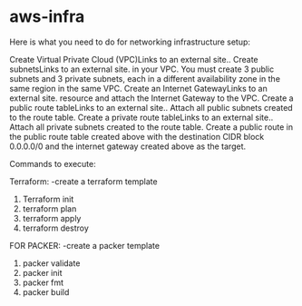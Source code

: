 # aws-infra

Here is what you need to do for networking infrastructure setup:

Create Virtual Private Cloud (VPC)Links to an external site..
Create subnetsLinks to an external site. in your VPC. You must create 3 public subnets and 3 private subnets, each in a different availability zone in the same region in the same VPC.
Create an Internet GatewayLinks to an external site. resource and attach the Internet Gateway to the VPC.
Create a public route tableLinks to an external site.. Attach all public subnets created to the route table.
Create a private route tableLinks to an external site.. Attach all private subnets created to the route table.
Create a public route in the public route table created above with the destination CIDR block 0.0.0.0/0 and the internet gateway created above as the target.

 Commands to execute:

 Terraform:
 -create a terraform template

 1. Terraform init
 2. terraform plan
 3. terraform apply
 4. terraform destroy

FOR PACKER:
-create a packer template

1. packer validate 
2. packer init 
3. packer fmt
4. packer build